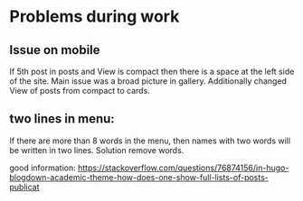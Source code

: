 # Problems during work

## Issue on mobile 
If 5th post in posts and View is compact then there is a space at the left side of the site. 
Main issue was a broad picture in gallery. Additionally changed View of posts from compact to cards.

## two lines in menu:
If there are more than 8 words in the menu, then names with two words will be written in two lines. Solution remove words. 

good information: 
https://stackoverflow.com/questions/76874156/in-hugo-blogdown-academic-theme-how-does-one-show-full-lists-of-posts-publicat